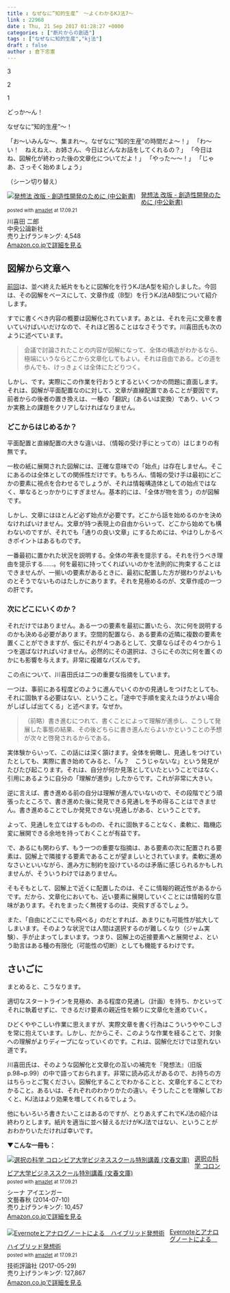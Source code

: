```yaml
---
title : なぜなに”知的生産”　〜よくわかるKJ法7〜
link : 22968
date : Thu, 21 Sep 2017 01:28:27 +0000
categories : ["断片からの創造"]
tags : ["なぜなに知的生産","kj法"]
draft : false
author : 倉下忠憲
---
```


3

2

1

どっか～ん！

なぜなに”知的生産”～！

「お〜いみんな〜、集まれ〜。なぜなに”知的生産”の時間だよ〜！」
「わ〜い！　ねえねえ、お姉さん、今日はどんなお話をしてくれるの？」
「今日はね、図解化が終わった後の文章化についてだよ！」
「やった〜〜！」
「じゃあ、さっそく始めましょう」

（シーン切り替え）

<div class="amazlet-box" style="margin-bottom:20px;"><div class="amazlet-image" style="float:left;margin:0px 12px 1px 0px;"><a href="http://www.amazon.co.jp/exec/obidos/ASIN/4121801369/rashita1000-22/ref=nosim/" name="amazletlink" target="_blank"><img src="https://images-fe.ssl-images-amazon.com/images/I/51Cd6Fhg45L._SL160_.jpg" alt="発想法 改版 - 創造性開発のために (中公新書)" style="border: none;" /></a></div><div class="amazlet-info" style="line-height:120%; margin-bottom: 10px"><div class="amazlet-name" style="margin-bottom:10px;line-height:120%"><a href="http://www.amazon.co.jp/exec/obidos/ASIN/4121801369/rashita1000-22/ref=nosim/" name="amazletlink" target="_blank">発想法 改版 - 創造性開発のために (中公新書)</a><div class="amazlet-powered-date" style="font-size:80%;margin-top:5px;line-height:120%">posted with <a href="http://www.amazlet.com/" title="amazlet" target="_blank">amazlet</a> at 17.09.21</div></div><div class="amazlet-detail">川喜田 二郎 <br />中央公論新社 <br />売り上げランキング: 4,548<br /></div><div class="amazlet-sub-info" style="float: left;"><div class="amazlet-link" style="margin-top: 5px"><a href="http://www.amazon.co.jp/exec/obidos/ASIN/4121801369/rashita1000-22/ref=nosim/" name="amazletlink" target="_blank">Amazon.co.jpで詳細を見る</a></div></div></div><div class="amazlet-footer" style="clear: left"></div></div>


<h2>図解から文章へ</h2>

<a href="https://rashita.net/blog/?p=22911">前回</a>は、並べ終えた紙片をもとに図解化を行うKJ法A型を紹介しました。今回は、その図解をベースにして、文章作成（B型）を行うKJ法AB型について紹介します。

すでに書くべき内容の概要は図解化されています。あとは、それを元に文章を書いていけばいいだけなので、それほど困ることはなさそうです。川喜田氏も次のように述べています。

<blockquote>
会議で討論されたことの内容が図解になって、全体の構造がわかるなら、極端にいうならどこから文章化してもよい。それは自由である。どの道を歩んでも、けっきょくは全体にたどりつく。
</blockquote>

しかし、です。実際にこの作業を行おうとするといくつかの問題に直面します。それは、図解が平面配置なのに対して、文章が直線配置であることが要因です。前者からの後者の置き換えは、一種の「翻訳」（あるいは変換）であり、いくつか実務上の課題をクリアしなければなりません。

<h3>どこからはじめるか？</h3>

平面配置と直線配置の大きな違いは、（情報の受け手にとっての）はじまりの有無です。

一枚の紙に展開された図解には、正確な意味での「始点」は存在しません。そこにあるのは全体としての関係性だけです。もちろん、情報の受け手は最初にどこかの要素に視点を合わせるでしょうが、それは情報構造体としての始点ではなく、単なるとっかかりにすぎません。基本的には、「全体が物を言う」のが図解です。

しかし、文章にはほとんど必ず始点が必要です。どこから話を始めるのかを決めなければいけません。文章が持つ表現上の自由からいって、どこから始めても構わないのですが、それでも「通りの良い文章」にするためには、やはりしかるべきポイントはあるものです。

一番最初に置かれた状況を説明する。全体の年表を提示する。それを行うべき理由を提示する……。何を最初に持ってくればいいのかを法則的に拘束することはできませんが、一揃いの要素があるときに、最初に配置した方が据わりがよいものとそうでないものはたしかにあります。それを見極めるのが、文章作成の一つの肝です。

<h3>次にどこにいくのか？</h3>

それだけではありません。ある一つの要素を最初に置いたら、次に何を説明するのかも決める必要があります。空間的配置なら、ある要素の近隣に複数の要素を置くことができますが、仮にそれが４つあるとして、文章ならばその４つから１つを選ばなければいけません。必然的にその選択は、さらにその次に何を置くのかにも影響を与えます。非常に複雑なパズルです。

この点について、川喜田氏は二つの重要な指摘をしています。

一つは、事前にある程度どのように進んでいくのかの見通しをつけたとしても、それに固執する必要はない、ということ。「途中で手順を変えたほうがよい場合がしばしば出てくる」と述べます。なぜか。

<blockquote>
（前略）書き進むにつれて、書くことによって理解が進歩し、こうして発展した事態の結果、その後どちらに書き進んだらよいかということの予想が次々と啓発されるからである。
</blockquote>

実体験からいって、この話には深く頷けます。全体を俯瞰し、見通しをつけていたとしても、実際に書き始めてみると、「ん？　こうじゃないな」という発見がたびたび起こります。それは、自分が何か見落としていたということではなく、引用にあるように自分の「理解が進歩」したからです。これが非常に大きい。

逆に言えば、書き進める前の自分は理解が進んでいないので、その段階でどう頑張ったところで、書き進めた後に発見できる見通しを予め得ることはできません。書き進めることでしか発見できない見通しがある、ということです。

よって、見通しを立てはするものの、それに固執することなく、柔軟に、臨機応変に展開できる余地を持っておくことが有益です。

で、あるにも関わらず、もう一つの重要な指摘は、ある要素の次に配置される要素は、図解上で隣接する要素であることが望ましいとされています。柔軟に進めなさいといいながら、進み方に制約を設けているのは矛盾に感じられるかもしれませんが、そういうわけではありません。

そもそもとして、図解上で近くに配置したのは、そこに情報的親近性があるからです。だから、文章化においても、近い要素に展開していくことには情報的な意味があります。それをまったく無視するのは、突飛すぎるでしょう。

また、「自由にどこにでも飛べる」のだとすれば、あまりにも可能性が拡大してしまいます。そのような状況では人間は選択するのが難しくなり（ジャム実験）、手が止まってしまいます。つまり、図解上の近接要素へと展開せよ、という助言はある種の有限化（可能性の切断）としても機能するわけです。

<h2>さいごに</h2>

まとめると、こうなります。

適切なスタートラインを見極め、ある程度の見通し（計画）を持ち、かといってそれに執着せずに、できるだけ要素の親近性を頼りに文章化を進めていく。

ひどくややこしい作業に思えますが、実際文章を書く行為はこういうややこしさを常に抱えています。しかし、だからこそ、このような作業を経ることで、対象への理解がよりディープになっていくのです。これは、図解化だけでは至れない道です。

川喜田氏は、そのような図解化と文章化の互いの補完を『発想法』（旧版 p.98~p.99）の中で語っておられます。非常に読み応えがあるので、お持ちの方はちらっとご覧ください。図解化することでわかることと、文章化することでわかること。あるいは、それぞれのわかりかたの違い。そうしたことを理解しておくと、KJ法はより効果を増してくれるでしょう。

他にもいろいろ書きたいことはあるのですが、とりあえずこれでKJ法の紹介は終わりとします。紙片を適当に並べ替えるだけがKJ法ではない、ということがおわかりいただければ幸いです。

<strong>▼こんな一冊も：</strong>

<div class="amazlet-box" style="margin-bottom:20px;"><div class="amazlet-image" style="float:left;margin:0px 12px 1px 0px;"><a href="http://www.amazon.co.jp/exec/obidos/ASIN/4167901552/rashita1000-22/ref=nosim/" name="amazletlink" target="_blank"><img src="https://images-fe.ssl-images-amazon.com/images/I/51YvjT3b6VL._SL160_.jpg" alt="選択の科学 コロンビア大学ビジネススクール特別講義 (文春文庫)" style="border: none;" /></a></div><div class="amazlet-info" style="line-height:120%; margin-bottom: 10px"><div class="amazlet-name" style="margin-bottom:10px;line-height:120%"><a href="http://www.amazon.co.jp/exec/obidos/ASIN/4167901552/rashita1000-22/ref=nosim/" name="amazletlink" target="_blank">選択の科学 コロンビア大学ビジネススクール特別講義 (文春文庫)</a><div class="amazlet-powered-date" style="font-size:80%;margin-top:5px;line-height:120%">posted with <a href="http://www.amazlet.com/" title="amazlet" target="_blank">amazlet</a> at 17.09.21</div></div><div class="amazlet-detail">シーナ アイエンガー <br />文藝春秋 (2014-07-10)<br />売り上げランキング: 10,457<br /></div><div class="amazlet-sub-info" style="float: left;"><div class="amazlet-link" style="margin-top: 5px"><a href="http://www.amazon.co.jp/exec/obidos/ASIN/4167901552/rashita1000-22/ref=nosim/" name="amazletlink" target="_blank">Amazon.co.jpで詳細を見る</a></div></div></div><div class="amazlet-footer" style="clear: left"></div></div>

<div class="amazlet-box" style="margin-bottom:20px;"><div class="amazlet-image" style="float:left;margin:0px 12px 1px 0px;"><a href="http://www.amazon.co.jp/exec/obidos/ASIN/B0719S13KQ/rashita1000-22/ref=nosim/" name="amazletlink" target="_blank"><img src="https://images-fe.ssl-images-amazon.com/images/I/51iRTqdvRnL._SL160_.jpg" alt="Evernoteとアナログノートによる　ハイブリッド発想術" style="border: none;" /></a></div><div class="amazlet-info" style="line-height:120%; margin-bottom: 10px"><div class="amazlet-name" style="margin-bottom:10px;line-height:120%"><a href="http://www.amazon.co.jp/exec/obidos/ASIN/B0719S13KQ/rashita1000-22/ref=nosim/" name="amazletlink" target="_blank">Evernoteとアナログノートによる　ハイブリッド発想術</a><div class="amazlet-powered-date" style="font-size:80%;margin-top:5px;line-height:120%">posted with <a href="http://www.amazlet.com/" title="amazlet" target="_blank">amazlet</a> at 17.09.21</div></div><div class="amazlet-detail">技術評論社 (2017-05-29)<br />売り上げランキング: 127,867<br /></div><div class="amazlet-sub-info" style="float: left;"><div class="amazlet-link" style="margin-top: 5px"><a href="http://www.amazon.co.jp/exec/obidos/ASIN/B0719S13KQ/rashita1000-22/ref=nosim/" name="amazletlink" target="_blank">Amazon.co.jpで詳細を見る</a></div></div></div><div class="amazlet-footer" style="clear: left"></div></div>
